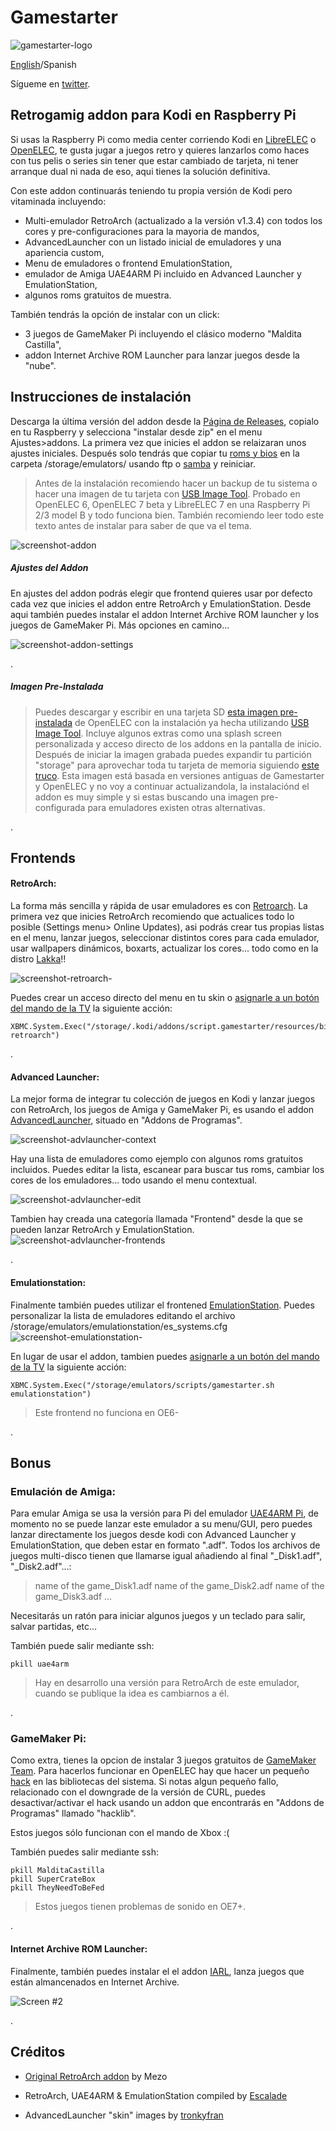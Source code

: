 # Gamestarter

![gamestarter-logo](https://raw.githubusercontent.com/bite-your-idols/script.gamestarter/master/resources/media/gamestarter-logo-dark.jpg)

[English](https://github.com/bite-your-idols/gamestarter-openelec/)/Spanish

Sígueme en [twitter](https://twitter.com/bite_your_idols).


## Retrogamig addon para Kodi en Raspberry Pi
Si usas la Raspberry Pi como media center corriendo Kodi en [LibreELEC](https://libreelec.tv/) o [OpenELEC](http://openelec.tv/), te gusta jugar a juegos retro y quieres lanzarlos como haces con tus pelis o series sin tener que estar cambiado de tarjeta, ni tener arranque dual ni nada de eso, aqui tienes la solución definitiva.

Con este addon continuarás teniendo tu propia versión de Kodi pero vitaminada incluyendo:
- Multi-emulador RetroArch (actualizado a la versión v1.3.4) con todos los cores y pre-configuraciones para la mayoria de mandos,
- AdvancedLauncher con un listado inicial de emuladores y una apariencia custom,
- Menu de emuladores o frontend EmulationStation,
- emulador de Amiga UAE4ARM Pi incluido en Advanced Launcher y EmulationStation,
- algunos roms gratuitos de muestra.

También tendrás la opción de instalar con un click:
- 3 juegos de GameMaker Pi incluyendo el clásico moderno "Maldita Castilla",
- addon Internet Archive ROM Launcher para lanzar juegos desde la "nube".



## Instrucciones de instalación

Descarga la última versión del addon desde la [Página de Releases](https://github.com/bite-your-idols/script.gamestarter.installer/archive/master.zip), copialo en tu Raspberry y selecciona "instalar desde zip" en el menu Ajustes>addons. La primera vez que inicies el addon se relaizaran unos ajustes iniciales. Después solo tendrás que copiar tu [roms y bios](https://github.com/libretro/Lakka/wiki/ROMs-and-BIOSes) en la carpeta /storage/emulators/ usando ftp o [samba](http://wiki.openelec.tv/index.php/Accessing_Samba_Shares) y reiniciar.

>Antes de la instalación recomiendo hacer un backup de tu sistema o hacer una imagen de tu tarjeta con [USB Image Tool](http://www.alexpage.de/usb-image-tool/).
>Probado en OpenELEC 6, OpenELEC 7 beta y LibreELEC 7 en una Raspberry Pi 2/3 model B y todo funciona bien. También recomiendo leer todo este texto antes de instalar para saber de que va el tema.

![screenshot-addon](https://raw.githubusercontent.com/bite-your-idols/script.gamestarter/master/resources/media/screenshot000.png)


##### Ajustes del Addon
En ajustes del addon podrás elegir que frontend quieres usar por defecto cada vez que inicies el addon entre RetroArch y EmulationStation.
Desde aqui también puedes instalar el addon Internet Archive ROM launcher y los juegos de GameMaker Pi. Más opciones en camino...

![screenshot-addon-settings](https://github.com/bite-your-idols/script.gamestarter/raw/master/resources/media/screenshot003.png)


.


##### Imagen Pre-Instalada
>Puedes descargar y escribir en una tarjeta SD [esta imagen pre-instalada](https://goo.gl/l9X3rC) de OpenELEC con la instalación ya hecha utilizando [USB Image Tool](http://www.alexpage.de/usb-image-tool/). Incluye algunos extras como una splash screen personalizada y acceso directo de los addons en la pantalla de inicio. 
>Después de iniciar la imagen grabada puedes expandir tu partición "storage" para aprovechar toda tu tarjeta de memoria siguiendo [este truco](forum.kodi.tv/showthread.php?tid=230353&pid=2166080#pid2166080).
>Esta imagen está basada en versiones antiguas de Gamestarter y OpenELEC y no voy a continuar actualizandola, la instalaciónd el addon es muy simple y si estas buscando una imagen pre-configurada para emuladores existen otras alternativas.

.


## Frontends

#### RetroArch:

La forma más sencilla y rápida de usar emuladores es con [Retroarch](http://www.libretro.com/). 
La primera vez que inicies RetroArch recomiendo que actualices todo lo posible (Settings menu> Online Updates), asi podrás crear tus propias listas en el menu, lanzar juegos, seleccionar distintos cores para cada emulador, usar wallpapers dinámicos, boxarts, actualizar los cores... todo como en la distro [Lakka](http://www.lakka.tv/)!!


![screenshot-retroarch-](https://github.com/bite-your-idols/gamestarter-openelec/raw/master/assets/screenshot-retroarch.gif)


Puedes crear un acceso directo del menu en tu skin o [asignarle a un botón del mando de la TV](http://kodi.wiki/view/HOW-TO:Modify_keymaps) la siguiente acción:
```
XBMC.System.Exec("/storage/.kodi/addons/script.gamestarter/resources/bin/gamestarter.sh retroarch")
```


.

#### Advanced Launcher:
La mejor forma de integrar tu colección de juegos en Kodi y lanzar juegos con RetroArch, los juegos de Amiga y GameMaker Pi, es usando el addon [AdvancedLauncher](https://github.com/edwtjo/advanced-launcher), situado en "Addons de Programas".

![screenshot-advlauncher-context](https://github.com/bite-your-idols/gamestarter-openelec/raw/master/assets/screenshot-advlauncher-context.png)

Hay una lista de emuladores como ejemplo con algunos roms gratuitos incluidos. Puedes editar la lista, escanear para buscar tus roms, cambiar los cores de los emuladores... todo usando el menu contextual.

![screenshot-advlauncher-edit](https://github.com/bite-your-idols/gamestarter-openelec/raw/master/assets/screenshot-advlauncher-edit.png)

Tambien hay creada una categoría llamada "Frontend" desde la que se pueden lanzar RetroArch y EmulationStation.
![screenshot-advlauncher-frontends](https://github.com/bite-your-idols/script.gamestarter/raw/master/resources/media/screenshot005.png)


.

#### Emulationstation:
Finalmente también puedes utilizar el frontened [EmulationStation](https://github.com/Herdinger/EmulationStation).
Puedes personalizar la lista de emuladores editando el archivo /storage/emulators/emulationstation/es_systems.cfg
![screenshot-emulationstation-](https://github.com/bite-your-idols/gamestarter-openelec/raw/master/assets/screenshot-emulationstation.png)


En lugar de usar el addon, tambien puedes [asignarle a un botón del mando de la TV](http://kodi.wiki/view/HOW-TO:Modify_keymaps) la siguiente acción:
```
XBMC.System.Exec("/storage/emulators/scripts/gamestarter.sh emulationstation")
```

>Este frontend no funciona en OE6-

.

## Bonus

### Emulación de Amiga:

Para emular Amiga se usa la versión para Pi del emulador [UAE4ARM Pi](https://www.raspberrypi.org/forums/viewtopic.php?t=110488), de momento no se puede lanzar este emulador a su menu/GUI, pero puedes lanzar directamente los juegos desde kodi con Advanced Launcher y EmulationStation, que deben estar en formato ".adf". Todos los archivos de juegos multi-disco tienen que llamarse igual añadiendo al final "_Disk1.adf", "_Disk2.adf"...:
> name of the game_Disk1.adf
> name of the game_Disk2.adf
> name of the game_Disk3.adf
> ...

Necesitarás un ratón para iniciar algunos juegos y un teclado para salir, salvar partidas, etc...

También puede salir mediante ssh:
```
pkill uae4arm
```
> Hay en desarrollo una versión para RetroArch de este emulador, cuando se publique la idea es cambiarnos a él.


.

### GameMaker Pi:

Como extra, tienes la opcion de instalar 3 juegos gratuitos de [GameMaker Team](http://yoyogames.com/pi). Para hacerlos funcionar en OpenELEC hay que hacer un pequeño [hack](http://forum.kodi.tv/showthread.php?pid=1481392#pid1481392) en las bibliotecas del sistema. Si notas algun pequeño fallo, relacionado con el downgrade de la versión de CURL, puedes desactivar/activar el hack usando un addon que encontrarás en "Addons de Programas" llamado "hacklib".

Estos juegos sólo funcionan con el mando de Xbox :(

También puedes salir mediante ssh:
```
pkill MalditaCastilla
pkill SuperCrateBox
pkill TheyNeedToBeFed
```
> Estos juegos tienen problemas de sonido en OE7+.

.

#### Internet Archive ROM Launcher:

Finalmente, también puedes instalar el el addon [IARL](https://github.com/zach-morris/plugin.program.iarl/), lanza juegos que están almancenados en Internet Archive.

![Screen #2](https://raw.githubusercontent.com/zach-morris/plugin.program.iarl/master/support/media/screen2.jpg)


.






## Créditos

- [Original RetroArch addon](http://openelec.tv/forum/128-addons/72972-retroarch-addon-arm-rpi) by Mezo

- RetroArch, UAE4ARM & EmulationStation compiled by [Escalade](http://openelec.tv/forum/124-raspberry-pi/80543-raspberry-pi2-3-openelec-7-0-kodi-16-0-retroarch)

- AdvancedLauncher "skin" images by [tronkyfran](https://github.com/HerbFargus/es-theme-tronkyfran)

